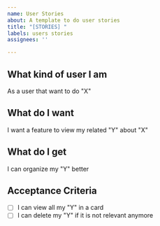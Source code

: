 ```yaml
---
name: User Stories
about: A template to do user stories
title: "[STORIES] "
labels: users stories
assignees: ''

---
```


## What kind of user I am
As a user that want to do "X"

## What do I want
I want a feature to view my related "Y" about "X"

## What do I get
I can organize my "Y" better

## Acceptance Criteria
- [ ] I can view all my "Y" in a card
- [ ] I can delete my "Y" if it is not relevant anymore
